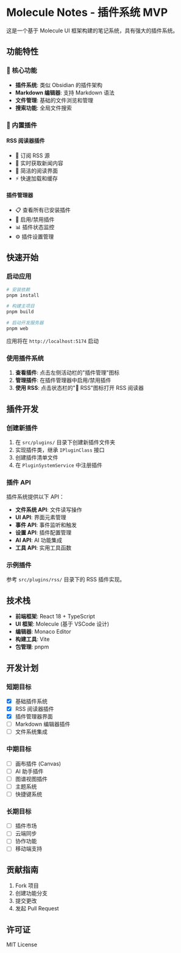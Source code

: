 # Molecule Notes - 插件系统 MVP

这是一个基于 Molecule UI 框架构建的笔记系统，具有强大的插件系统。

## 功能特性

### 🎯 核心功能
- **插件系统**: 类似 Obsidian 的插件架构
- **Markdown 编辑器**: 支持 Markdown 语法
- **文件管理**: 基础的文件浏览和管理
- **搜索功能**: 全局文件搜索

### 🔌 内置插件

#### RSS 阅读器插件
- 📡 订阅 RSS 源
- 📰 实时获取新闻内容
- 🎨 简洁的阅读界面
- ⚡ 快速加载和缓存

#### 插件管理器
- 📋 查看所有已安装插件
- 🔄 启用/禁用插件
- 📊 插件状态监控
- ⚙️ 插件设置管理

## 快速开始

### 启动应用
```bash
# 安装依赖
pnpm install

# 构建主项目
pnpm build

# 启动开发服务器
pnpm web
```

应用将在 `http://localhost:5174` 启动

### 使用插件系统

1. **查看插件**: 点击左侧活动栏的"插件管理"图标
2. **管理插件**: 在插件管理器中启用/禁用插件
3. **使用 RSS**: 点击状态栏的"📡 RSS"图标打开 RSS 阅读器

## 插件开发

### 创建新插件

1. 在 `src/plugins/` 目录下创建新插件文件夹
2. 实现插件类，继承 `IPluginClass` 接口
3. 创建插件清单文件
4. 在 `PluginSystemService` 中注册插件

### 插件 API

插件系统提供以下 API：

- **文件系统 API**: 文件读写操作
- **UI API**: 界面元素管理
- **事件 API**: 事件监听和触发
- **设置 API**: 插件配置管理
- **AI API**: AI 功能集成
- **工具 API**: 实用工具函数

### 示例插件

参考 `src/plugins/rss/` 目录下的 RSS 插件实现。

## 技术栈

- **前端框架**: React 18 + TypeScript
- **UI 框架**: Molecule (基于 VSCode 设计)
- **编辑器**: Monaco Editor
- **构建工具**: Vite
- **包管理**: pnpm

## 开发计划

### 短期目标
- [x] 基础插件系统
- [x] RSS 阅读器插件
- [x] 插件管理器界面
- [ ] Markdown 编辑器插件
- [ ] 文件系统集成

### 中期目标
- [ ] 画布插件 (Canvas)
- [ ] AI 助手插件
- [ ] 图谱视图插件
- [ ] 主题系统
- [ ] 快捷键系统

### 长期目标
- [ ] 插件市场
- [ ] 云端同步
- [ ] 协作功能
- [ ] 移动端支持

## 贡献指南

1. Fork 项目
2. 创建功能分支
3. 提交更改
4. 发起 Pull Request

## 许可证

MIT License
